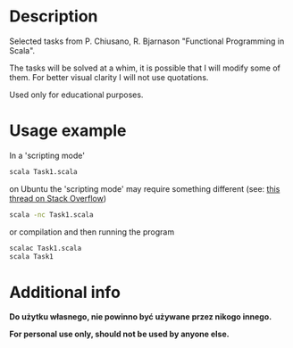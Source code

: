 # Description

Selected tasks from P. Chiusano, R. Bjarnason "Functional Programming in Scala".

The tasks will be solved at a whim, it is possible that I will modify some of them.
For better visual clarity I will not use quotations.

Used only for educational purposes.

# Usage example

In a 'scripting mode'

```bash
scala Task1.scala
```

on Ubuntu the 'scripting mode' may require something different (see: [this thread on Stack Overflow](https://stackoverflow.com/questions/50876388/scala-script-doesnt-run-on-ubuntu))

```bash
scala -nc Task1.scala
```

or compilation and then running the program

```bash
scalac Task1.scala
scala Task1
```

# Additional info

**Do użytku własnego, nie powinno być używane przez nikogo innego.**

**For personal use only, should not be used by anyone else.**
